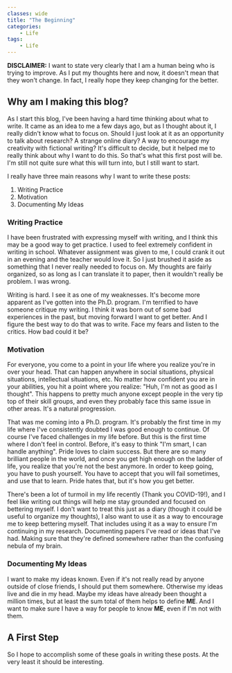 ```yaml
---
classes: wide
title: "The Beginning"
categories:
    - Life
tags:
    - Life
---
```



**DISCLAIMER:** I want to state very clearly that I am a human being who is trying to improve. As I put my thoughts here and now, it doesn't mean that they won't change. In fact, I really hope they keep changing for the better. 

## Why am I making this blog?

As I start this blog, I've been having a hard time thinking about what to write. It came as an idea to me a few days ago, but as I thought about it, I really didn't know what to focus on. Should I just look at it as an opportunity to talk about research? A strange online diary? A way to encourage my creativity with fictional writing? It's difficult to decide, but it helped me to really think about why I want to do this. So that's what this first post will be. I'm still not quite sure what this will turn into, but I still want to start.

I really have three main reasons why I want to write these posts:

1. Writing Practice
2. Motivation
3. Documenting My Ideas

### Writing Practice
I have been frustrated with expressing myself with writing, and I think this may be a good way to get practice. I used to feel extremely confident in writing in school. Whatever assignment was given to me, I could crank it out in an evening and the teacher would love it. So I just brushed it aside as something that I never really needed to focus on. My thoughts are fairly organized, so as long as I can translate it to paper, then it wouldn't really be problem. I was wrong. 

Writing is hard. I see it as one of my weaknesses. It's become more apparent as I've gotten into the Ph.D. program. I'm terrified to have someone critique my writing. I think it was born out of some bad experiences in the past, but moving forward I want to get better. And I figure the best way to do that was to write. Face my fears and listen to the critics. How bad could it be?

### Motivation
For everyone, you come to a point in your life where you realize you're in over your head. That can happen anywhere in social situations, physical situations, intellectual situations, etc. No matter how confident you are in your abilities, you hit a point where you realize: "Huh, I'm not as good as I thought". This happens to pretty much anyone except people in the very tip top of their skill groups, and even they probably face this same issue in other areas. It's a natural progression.

That was me coming into a Ph.D. program. It's probably the first time in my life where I've consistently doubted I was good enough to continue. Of course I've faced challenges in my life before. But this is the first time where I don't feel in control. Before, it's easy to think "I'm smart, I can handle anything". Pride loves to claim success. But there are so many brilliant people in the world, and once you get high enough on the ladder of life, you realize that you're not the best anymore. In order to keep going, you have to push yourself. You have to accept that you will fail sometimes, and use that to learn. Pride hates that, but it's how you get better.

There's been a lot of turmoil in my life recently (Thank you COVID-19!), and I feel like writing out things will help me stay grounded and focused on bettering myself. I don't want to treat this just as a diary (though it could be useful to organize my thoughts), I also want to use it as a way to encourage me to keep bettering myself. That includes using it as a way to ensure I'm continuing in my research. Documenting papers I've read or ideas that I've had. Making sure that they're defined somewhere rather than the confusing nebula of my brain. 

### Documenting My Ideas

I want to make my ideas known. Even if it's not really read by anyone outside of close friends, I should put them somewhere. Otherwise my ideas live and die in my head. Maybe my ideas have already been thought a million times, but at least the sum total of them helps to define **ME**. And I want to make sure I have a way for people to know **ME**, even if I'm not with them.

## A First Step
So I hope to accomplish some of these goals in writing these posts. At the very least it should be interesting.



